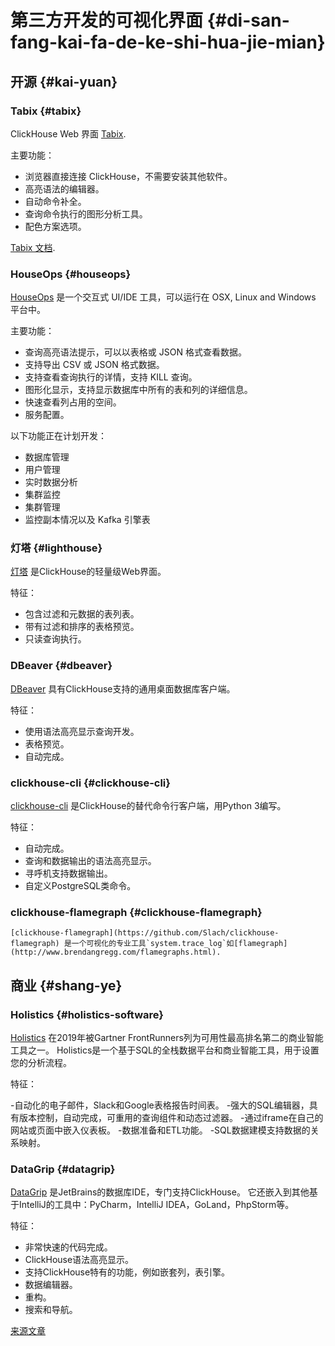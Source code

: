 # 第三方开发的可视化界面 {#di-san-fang-kai-fa-de-ke-shi-hua-jie-mian}

## 开源 {#kai-yuan}

### Tabix {#tabix}

ClickHouse Web 界面 [Tabix](https://github.com/tabixio/tabix).

主要功能：

-   浏览器直接连接 ClickHouse，不需要安装其他软件。
-   高亮语法的编辑器。
-   自动命令补全。
-   查询命令执行的图形分析工具。
-   配色方案选项。

[Tabix 文档](https://tabix.io/doc/).

### HouseOps {#houseops}

[HouseOps](https://github.com/HouseOps/HouseOps) 是一个交互式 UI/IDE 工具，可以运行在 OSX, Linux and Windows 平台中。

主要功能：

-   查询高亮语法提示，可以以表格或 JSON 格式查看数据。
-   支持导出 CSV 或 JSON 格式数据。
-   支持查看查询执行的详情，支持 KILL 查询。
-   图形化显示，支持显示数据库中所有的表和列的详细信息。
-   快速查看列占用的空间。
-   服务配置。

以下功能正在计划开发：
- 数据库管理
- 用户管理
- 实时数据分析
- 集群监控
- 集群管理
- 监控副本情况以及 Kafka 引擎表

### 灯塔 {#lighthouse}

[灯塔](https://github.com/VKCOM/lighthouse) 是ClickHouse的轻量级Web界面。

特征：

-   包含过滤和元数据的表列表。
-   带有过滤和排序的表格预览。
-   只读查询执行。

### DBeaver {#dbeaver}

[DBeaver](https://dbeaver.io/) 具有ClickHouse支持的通用桌面数据库客户端。

特征：

-   使用语法高亮显示查询开发。
-   表格预览。
-   自动完成。

### clickhouse-cli {#clickhouse-cli}

[clickhouse-cli](https://github.com/hatarist/clickhouse-cli) 是ClickHouse的替代命令行客户端，用Python 3编写。

特征：

-   自动完成。
-   查询和数据输出的语法高亮显示。
-   寻呼机支持数据输出。
-   自定义PostgreSQL类命令。

### clickhouse-flamegraph {#clickhouse-flamegraph}

    [clickhouse-flamegraph](https://github.com/Slach/clickhouse-flamegraph) 是一个可视化的专业工具`system.trace_log`如[flamegraph](http://www.brendangregg.com/flamegraphs.html).

## 商业 {#shang-ye}

### Holistics {#holistics-software}

[Holistics](https://www.holistics.io/) 在2019年被Gartner FrontRunners列为可用性最高排名第二的商业智能工具之一。 Holistics是一个基于SQL的全栈数据平台和商业智能工具，用于设置您的分析流程。

特征：

-自动化的电子邮件，Slack和Google表格报告时间表。
-强大的SQL编辑器，具有版本控制，自动完成，可重用的查询组件和动态过滤器。
-通过iframe在自己的网站或页面中嵌入仪表板。
-数据准备和ETL功能。
-SQL数据建模支持数据的关系映射。

### DataGrip {#datagrip}

[DataGrip](https://www.jetbrains.com/datagrip/) 是JetBrains的数据库IDE，专门支持ClickHouse。 它还嵌入到其他基于IntelliJ的工具中：PyCharm，IntelliJ IDEA，GoLand，PhpStorm等。

特征：

-   非常快速的代码完成。
-   ClickHouse语法高亮显示。
-   支持ClickHouse特有的功能，例如嵌套列，表引擎。
-   数据编辑器。
-   重构。
-   搜索和导航。

[来源文章](https://clickhouse.tech/docs/zh/interfaces/third-party/gui/) <!--hide-->
